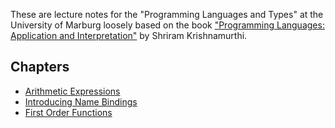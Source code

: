 These are lecture notes for the "Programming Languages and Types" at the 
University of Marburg loosely based on the book 
["Programming Languages: Application and Interpretation"](http://www.cs.brown.edu/~sk/Publications/Books/ProgLangs/) by Shriram Krishnamurthi.

Chapters
--------
- [Arithmetic Expressions](2-ae.scala)
- [Introducing Name Bindings](3-wae.scala)
- [First Order Functions](4-f1wae.scala)
